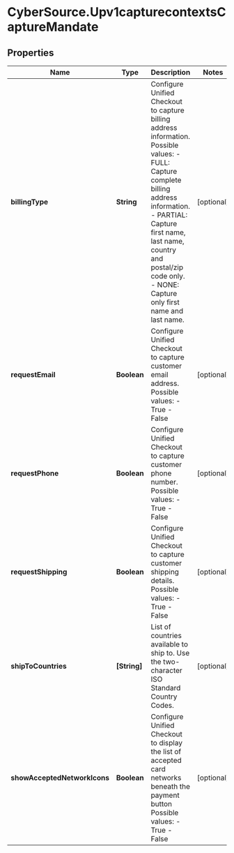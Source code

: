 # CyberSource.Upv1capturecontextsCaptureMandate

## Properties
Name | Type | Description | Notes
------------ | ------------- | ------------- | -------------
**billingType** | **String** | Configure Unified Checkout to capture billing address information.  Possible values: - FULL: Capture complete billing address information. - PARTIAL: Capture first name, last name, country and postal/zip code only. - NONE: Capture only first name and last name.  | [optional] 
**requestEmail** | **Boolean** | Configure Unified Checkout to capture customer email address.  Possible values:  - True  - False  | [optional] 
**requestPhone** | **Boolean** | Configure Unified Checkout to capture customer phone number.  Possible values: - True - False  | [optional] 
**requestShipping** | **Boolean** | Configure Unified Checkout to capture customer shipping details.  Possible values: - True - False  | [optional] 
**shipToCountries** | **[String]** | List of countries available to ship to.   Use the two-character ISO Standard Country Codes.  | [optional] 
**showAcceptedNetworkIcons** | **Boolean** | Configure Unified Checkout to display the list of accepted card networks beneath the payment button  Possible values: - True - False  | [optional] 


